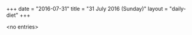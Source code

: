 +++
date = "2016-07-31"
title = "31 July 2016 (Sunday)"
layout = "daily-diet"
+++

<p>&lt;no entries&gt;</p>
